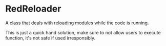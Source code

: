 # RedReloader
A class that deals with reloading modules while the code is running.

This is just a quick hand solution, make sure to not allow users to execute function, it's not safe if used irresponsibly.
